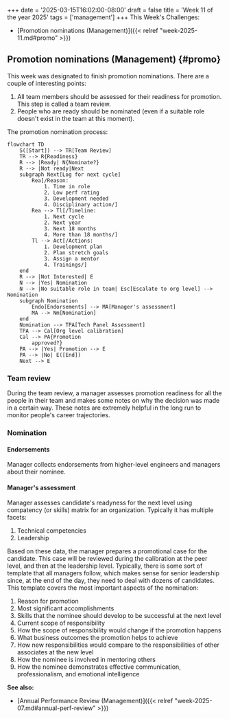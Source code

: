 +++
date = '2025-03-15T16:02:00-08:00'
draft = false
title = 'Week 11 of the year 2025'
tags = ['management']
+++
This Week's Challenges: 
- [Promotion nominations (Management)]({{< relref "week-2025-11.md#promo" >}})
<!--more-->

## Promotion nominations (Management) {#promo}
This week was designated to finish promotion nominations. There are a couple of interesting points:

1. All team members should be assessed for their readiness for promotion. This step is called a team review.
2. People who are ready should be nominated (even if a suitable role doesn't exist in the team at this moment).

The promotion nomination process:

```mermaid
flowchart TD
    S([Start]) --> TR[Team Review]
    TR --> R{Readiness}
    R --> |Ready| N{Nominate?}
    R --> |Not ready|Next
    subgraph Next[Log for next cycle]
        Rea[/Reason:
            1. Time in role
            2. Low perf rating
            3. Development needed
            4. Disciplinary action/]
        Rea --> Tl[/Timeline:
            1. Next cycle
            2. Next year
            3. Next 18 months
            4. More than 18 months/]
        Tl --> Act[/Actions:
            1. Development plan
            2. Plan stretch goals
            3. Assign a mentor
            4. Trainings/]
    end
    R --> |Not Interested| E
    N --> |Yes| Nomination
    N --> |No suitable role in team| Esc[Escalate to org level] --> Nomination
    subgraph Nomination
        Endo[Endorsements] --> MA[Manager's assessment]
        MA --> Nm[Nomination]
    end
    Nomination --> TPA[Tech Panel Assessment]
    TPA --> Cal[Org level calibration]
    Cal --> PA{Promotion
        approved?}
    PA --> |Yes| Promotion --> E
    PA --> |No| E([End])
    Next --> E
```

### Team review

During the team review, a manager assesses promotion readiness for all the people in their team and makes some notes on why the decision was made in a certain way. These notes are extremely helpful in the long run to monitor people's career trajectories.

### Nomination

#### Endorsements

Manager collects endorsements from higher-level engineers and managers about their nominee.

#### Manager's assessment

Manager assesses candidate's readyness for the next level using compatency (or skills) matrix for an organization. Typically it has multiple facets:

1. Technical competencies
2. Leadership

Based on these data, the manager prepares a promotional case for the candidate. This case will be reviewed during the calibration at the peer level, and then at the leadership level. Typically, there is some sort of template that all managers follow, which makes sense for senior leadership since, at the end of the day, they need to deal with dozens of candidates. This template covers the most important aspects of the nomination:

1. Reason for promotion
2. Most significant accomplishments
3. Skills that the nominee should develop to be successful at the next level
4. Current scope of responsibility
5. How the scope of responsibility would change if the promotion happens
6. What business outcomes the promotion helps to achieve
7. How new responsibilities would compare to the responsibilities of other associates at the new level
8. How the nominee is involved in mentoring others
9. How the nominee demonstrates effective communication, professionalism, and emotional intelligence

**See also:**
- [Annual Performance Review (Management)]({{< relref "week-2025-07.md#annual-perf-review" >}})